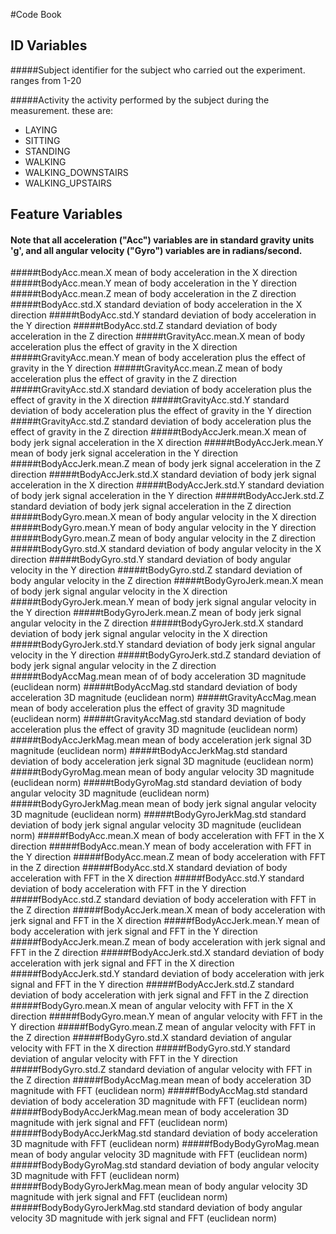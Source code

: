 #Code Book

## ID Variables

#####Subject
identifier for the subject who carried out the experiment. ranges from 1-20

#####Activity
the activity performed by the subject during the measurement. these are:
* LAYING
* SITTING
* STANDING
* WALKING
* WALKING_DOWNSTAIRS
* WALKING_UPSTAIRS

## Feature Variables

#### Note that all acceleration ("Acc") variables are in standard gravity units 'g', and all angular velocity ("Gyro") variables are in radians/second.

#####tBodyAcc.mean.X
mean of body acceleration in the X direction
#####tBodyAcc.mean.Y
mean of body acceleration in the Y direction
#####tBodyAcc.mean.Z
mean of body acceleration in the Z direction
#####tBodyAcc.std.X
standard deviation of body acceleration in the X direction
#####tBodyAcc.std.Y
standard deviation of body acceleration in the Y direction
#####tBodyAcc.std.Z
standard deviation of body acceleration in the Z direction
#####tGravityAcc.mean.X
mean of body acceleration plus the effect of gravity in the X direction
#####tGravityAcc.mean.Y
mean of body acceleration plus the effect of gravity in the Y direction
#####tGravityAcc.mean.Z
mean of body acceleration plus the effect of gravity in the Z direction
#####tGravityAcc.std.X
standard deviation of body acceleration plus the effect of gravity in the X direction
#####tGravityAcc.std.Y
standard deviation of body acceleration plus the effect of gravity in the Y direction
#####tGravityAcc.std.Z
standard deviation of body acceleration plus the effect of gravity in the Z direction
#####tBodyAccJerk.mean.X
mean of body jerk signal acceleration in the X direction
#####tBodyAccJerk.mean.Y
mean of body jerk signal acceleration in the Y direction
#####tBodyAccJerk.mean.Z
mean of body jerk signal acceleration in the Z direction
#####tBodyAccJerk.std.X
standard deviation of body jerk signal acceleration in the X direction
#####tBodyAccJerk.std.Y
standard deviation of body jerk signal acceleration in the Y direction
#####tBodyAccJerk.std.Z
standard deviation of body jerk signal acceleration in the Z direction
#####tBodyGyro.mean.X
mean of body angular velocity in the X direction
#####tBodyGyro.mean.Y
mean of body angular velocity in the Y direction
#####tBodyGyro.mean.Z
mean of body angular velocity in the Z direction
#####tBodyGyro.std.X
standard deviation of body angular velocity in the X direction
#####tBodyGyro.std.Y
standard deviation of body angular velocity in the Y direction
#####tBodyGyro.std.Z
standard deviation of body angular velocity in the Z direction
#####tBodyGyroJerk.mean.X
mean of body jerk signal angular velocity in the X direction
#####tBodyGyroJerk.mean.Y
mean of body jerk signal angular velocity in the Y direction
#####tBodyGyroJerk.mean.Z
mean of body jerk signal angular velocity in the Z direction
#####tBodyGyroJerk.std.X
standard deviation of body jerk signal angular velocity in the X direction
#####tBodyGyroJerk.std.Y
standard deviation of body jerk signal angular velocity in the Y direction
#####tBodyGyroJerk.std.Z
standard deviation of body jerk signal angular velocity in the Z direction
#####tBodyAccMag.mean
mean of of body acceleration 3D magnitude (euclidean norm)
#####tBodyAccMag.std
standard deviation of body acceleration 3D magnitude (euclidean norm)
#####tGravityAccMag.mean
mean of body acceleration plus the effect of gravity 3D magnitude (euclidean norm)
#####tGravityAccMag.std
standard deviation of body acceleration plus the effect of gravity 3D magnitude (euclidean norm)
#####tBodyAccJerkMag.mean
mean of body acceleration jerk signal 3D magnitude (euclidean norm)
#####tBodyAccJerkMag.std
standard deviation of body acceleration jerk signal 3D magnitude (euclidean norm)
#####tBodyGyroMag.mean
mean of body angular velocity 3D magnitude (euclidean norm)
#####tBodyGyroMag.std
standard deviation of body angular velocity 3D magnitude (euclidean norm)
#####tBodyGyroJerkMag.mean
mean of body jerk signal angular velocity 3D magnitude (euclidean norm)
#####tBodyGyroJerkMag.std
standard deviation of body jerk signal angular velocity 3D magnitude (euclidean norm)
#####fBodyAcc.mean.X
mean of body acceleration with FFT in the X direction
#####fBodyAcc.mean.Y
mean of body acceleration with FFT in the Y direction
#####fBodyAcc.mean.Z
mean of body acceleration with FFT in the Z direction
#####fBodyAcc.std.X
standard deviation of body acceleration with FFT in the X direction
#####fBodyAcc.std.Y
standard deviation of body acceleration with FFT in the Y direction
#####fBodyAcc.std.Z
standard deviation of body acceleration with FFT in the Z direction
#####fBodyAccJerk.mean.X
mean of body acceleration with jerk signal and FFT in the X direction
#####fBodyAccJerk.mean.Y
mean of body acceleration with jerk signal and FFT in the Y direction
#####fBodyAccJerk.mean.Z
mean of body acceleration with jerk signal and FFT in the Z direction
#####fBodyAccJerk.std.X
standard deviation of body acceleration with jerk signal and FFT in the X direction
#####fBodyAccJerk.std.Y
standard deviation of body acceleration with jerk signal and FFT in the Y direction
#####fBodyAccJerk.std.Z
standard deviation of body acceleration with jerk signal and FFT in the Z direction
#####fBodyGyro.mean.X
mean of angular velocity with FFT in the X direction
#####fBodyGyro.mean.Y
mean of angular velocity with FFT in the Y direction
#####fBodyGyro.mean.Z
mean of angular velocity with FFT in the Z direction
#####fBodyGyro.std.X
standard deviation of angular velocity with FFT in the X direction
#####fBodyGyro.std.Y
standard deviation of angular velocity with FFT in the Y direction
#####fBodyGyro.std.Z
standard deviation of angular velocity with FFT in the Z direction
#####fBodyAccMag.mean
mean of body acceleration 3D magnitude with FFT (euclidean norm)
#####fBodyAccMag.std
standard deviation of body acceleration 3D magnitude with FFT (euclidean norm)
#####fBodyBodyAccJerkMag.mean
mean of body acceleration 3D magnitude with jerk signal and FFT (euclidean norm)
#####fBodyBodyAccJerkMag.std
standard deviation of body acceleration 3D magnitude with FFT (euclidean norm)
#####fBodyBodyGyroMag.mean
mean of body angular velocity 3D magnitude with FFT (euclidean norm)
#####fBodyBodyGyroMag.std
standard deviation of body angular velocity 3D magnitude with FFT (euclidean norm)
#####fBodyBodyGyroJerkMag.mean
mean of body angular velocity 3D magnitude with jerk signal and FFT (euclidean norm)
#####fBodyBodyGyroJerkMag.std
standard deviation of body angular velocity 3D magnitude with jerk signal and FFT (euclidean norm)
